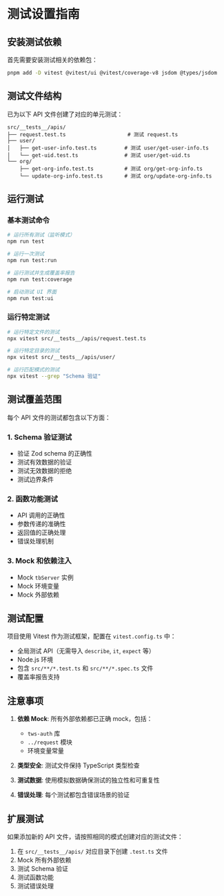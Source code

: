 # 测试设置指南

## 安装测试依赖

首先需要安装测试相关的依赖包：

```bash
pnpm add -D vitest @vitest/ui @vitest/coverage-v8 jsdom @types/jsdom
```

## 测试文件结构

已为以下 API 文件创建了对应的单元测试：

```
src/__tests__/apis/
├── request.test.ts                    # 测试 request.ts
├── user/
│   ├── get-user-info.test.ts         # 测试 user/get-user-info.ts
│   └── get-uid.test.ts               # 测试 user/get-uid.ts
└── org/
    ├── get-org-info.test.ts          # 测试 org/get-org-info.ts
    └── update-org-info.test.ts       # 测试 org/update-org-info.ts
```

## 运行测试

### 基本测试命令

```bash
# 运行所有测试（监听模式）
npm run test

# 运行一次测试
npm run test:run

# 运行测试并生成覆盖率报告
npm run test:coverage

# 启动测试 UI 界面
npm run test:ui
```

### 运行特定测试

```bash
# 运行特定文件的测试
npx vitest src/__tests__/apis/request.test.ts

# 运行特定目录的测试
npx vitest src/__tests__/apis/user/

# 运行匹配模式的测试
npx vitest --grep "Schema 验证"
```

## 测试覆盖范围

每个 API 文件的测试都包含以下方面：

### 1. Schema 验证测试
- 验证 Zod schema 的正确性
- 测试有效数据的验证
- 测试无效数据的拒绝
- 测试边界条件

### 2. 函数功能测试
- API 调用的正确性
- 参数传递的准确性
- 返回值的正确处理
- 错误处理机制

### 3. Mock 和依赖注入
- Mock `tbServer` 实例
- Mock 环境变量
- Mock 外部依赖

## 测试配置

项目使用 Vitest 作为测试框架，配置在 `vitest.config.ts` 中：

- 全局测试 API（无需导入 `describe`, `it`, `expect` 等）
- Node.js 环境
- 包含 `src/**/*.test.ts` 和 `src/**/*.spec.ts` 文件
- 覆盖率报告支持

## 注意事项

1. **依赖 Mock**: 所有外部依赖都已正确 mock，包括：
   - `tws-auth` 库
   - `../request` 模块
   - 环境变量常量

2. **类型安全**: 测试文件保持 TypeScript 类型检查

3. **测试数据**: 使用模拟数据确保测试的独立性和可重复性

4. **错误处理**: 每个测试都包含错误场景的验证

## 扩展测试

如果添加新的 API 文件，请按照相同的模式创建对应的测试文件：

1. 在 `src/__tests__/apis/` 对应目录下创建 `.test.ts` 文件
2. Mock 所有外部依赖
3. 测试 Schema 验证
4. 测试函数功能
5. 测试错误处理 
